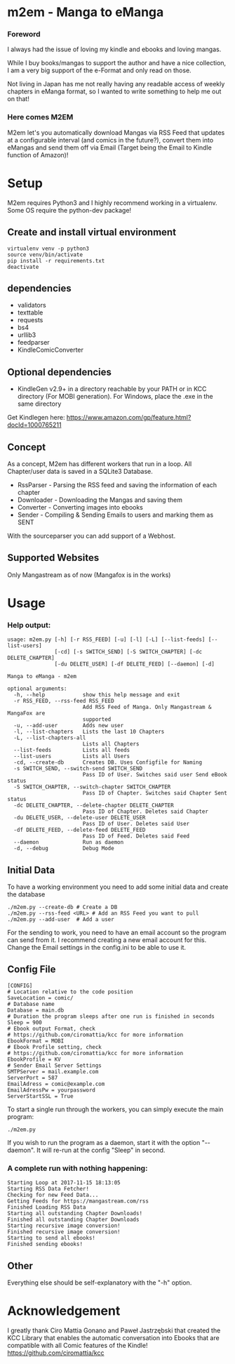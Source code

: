 # m2em - Manga to eManga

### Foreword
I always had the issue of loving my kindle and ebooks and loving mangas. 

While I buy books/mangas to support the author and have a nice collection, I am a very big support of the e-Format and only read on those.

Not living in Japan has me not really having any readable access of weekly chapters in eManga format, so I wanted to write something to help me out on that!

### Here comes M2EM

M2em let's you automatically download Mangas via RSS Feed that updates at a configurable interval (and comics in the future?), convert them into eMangas and send them off via Email (Target being the Email to Kindle function of Amazon)!

# Setup

M2em requires Python3 and I highly recommend working in a virtualenv. Some OS require the python-dev package!

## Create and install virtual environment
```x-sh
virtualenv venv -p python3
source venv/bin/activate
pip install -r requirements.txt
deactivate
```

## dependencies
* validators
* texttable
* requests
* bs4
* urllib3
* feedparser
* KindleComicConverter


## Optional dependencies
* KindleGen v2.9+ in a directory reachable by your PATH or in KCC directory (For MOBI generation). For Windows, place the .exe in the same directory

Get Kindlegen here: https://www.amazon.com/gp/feature.html?docId=1000765211

## Concept
As a concept, M2em has different workers that run in a loop. All Chapter/user data is saved in a SQLite3 Database.
* RssParser - Parsing the RSS feed and saving the information of each chapter
* Downloader - Downloading the Mangas and saving them
* Converter - Converting images into ebooks
* Sender - Compiling & Sending Emails to users and marking them as SENT

With the sourceparser you can add support of a Webhost.

## Supported Websites
Only Mangastream as of now (Mangafox is in the works)

# Usage

### Help output:
```
usage: m2em.py [-h] [-r RSS_FEED] [-u] [-l] [-L] [--list-feeds] [--list-users]
               [-cd] [-s SWITCH_SEND] [-S SWITCH_CHAPTER] [-dc DELETE_CHAPTER]
               [-du DELETE_USER] [-df DELETE_FEED] [--daemon] [-d]

Manga to eManga - m2em

optional arguments:
  -h, --help            show this help message and exit
  -r RSS_FEED, --rss-feed RSS_FEED
                        Add RSS Feed of Manga. Only Mangastream & MangaFox are
                        supported
  -u, --add-user        Adds new user
  -l, --list-chapters   Lists the last 10 Chapters
  -L, --list-chapters-all
                        Lists all Chapters
  --list-feeds          Lists all feeds
  --list-users          Lists all Users
  -cd, --create-db      Creates DB. Uses Configfile for Naming
  -s SWITCH_SEND, --switch-send SWITCH_SEND
                        Pass ID of User. Switches said user Send eBook status
  -S SWITCH_CHAPTER, --switch-chapter SWITCH_CHAPTER
                        Pass ID of Chapter. Switches said Chapter Sent status
  -dc DELETE_CHAPTER, --delete-chapter DELETE_CHAPTER
                        Pass ID of Chapter. Deletes said Chapter
  -du DELETE_USER, --delete-user DELETE_USER
                        Pass ID of User. Deletes said User
  -df DELETE_FEED, --delete-feed DELETE_FEED
                        Pass ID of Feed. Deletes said Feed
  --daemon              Run as daemon
  -d, --debug           Debug Mode
```

## Initial Data
To have a working environment you need to add some initial data and create the database
```x-sh
./m2em.py --create-db # Create a DB
./m2em.py --rss-feed <URL> # Add an RSS Feed you want to pull
./m2em.py --add-user  # Add a user

```

For the sending to work, you need to have an email account so the program can send from it. I recommend creating a new email account for this. Change the Email settings in the config.ini to be able to use it.

## Config File
```
[CONFIG]
# Location relative to the code position
SaveLocation = comic/
# Database name
Database = main.db
# Duration the program sleeps after one run is finished in seconds
Sleep = 900
# Ebook output Format, check
# https://github.com/ciromattia/kcc for more information
EbookFormat = MOBI
# Ebook Profile setting, check 
# https://github.com/ciromattia/kcc for more information
EbookProfile = KV
# Sender Email Server Settings
SMTPServer = mail.example.com
ServerPort = 587
EmailAdress = comic@example.com
EmailAdressPw = yourpassword
ServerStartSSL = True
```



To start a single run through the workers, you can simply execute the main program:
```
./m2em.py
```

If you wish to run the program as a daemon, start it with the option "--daemon". It will re-run at the config "Sleep" in second.


### A complete run with nothing happening:
```
Starting Loop at 2017-11-15 18:13:05
Starting RSS Data Fetcher!
Checking for new Feed Data...
Getting Feeds for https://mangastream.com/rss
Finished Loading RSS Data
Starting all outstanding Chapter Downloads!
Finished all outstanding Chapter Downloads
Starting recursive image conversion!
Finished recursive image conversion!
Starting to send all ebooks!
Finished sending ebooks!
```

## Other
Everything else should be self-explanatory with the "-h" option.

# Acknowledgement
I greatly thank Ciro Mattia Gonano and Paweł Jastrzębski that created the KCC Library that enables the automatic conversation into Ebooks that are compatible with all Comic features of the Kindle!
https://github.com/ciromattia/kcc
